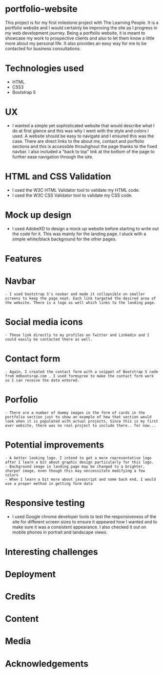 # portfolio-website
This project is for my first milestone project with The Learning People. It is a portfolio website and I would certainly be improving the site as I progress in my web development journey. Being a porftolio website, it is meant to showcase my work to prospective clients and also to let them know a little more about my personal life. It also provides an easy way for me to be contacted for business consultations.
# Technologies used
  - HTML
  - CSS3
  - Bootstrap 5
# UX
  - I wanted a simple yet sophisticated website that would describe what I do at first glance and this was why I went with the style and colors I used. A website should be easy to navigate and I ensured this was the case. There are direct links to the about me, contact and porftolio sections and this is accessible throuhghout the page thanks to the fixed navbar. I also included a "back to top" link at the bottom of the page to further ease navigation through the site.
# HTML and CSS Validation
  - I used the <a> W3C HTML Validator tool</a>  to validate my HTML code.
  - I used the W3C CSS Validator tool to validate my CSS code.
# Mock up design
  - I used AdobeXD to design a mock up website before starting to write out the code for it. This was mainly for the landing page. I stuck with a simple white/black background for the other pages.
# Features
  # Navbar
    - I used bootstrap 5's navbar and made it collapsible on smaller screens to keep the page neat. Each link targeted the desired area of the website. There is a logo as well which links to the landing page.
  # Social media icons
    - These link directly to my profiles on Twitter and Linkedin and I could easily be contacted there as well.
  # Contact form
    - Again, I created the contact form with a snippet of Bootstrap 5 code from mdbootsrap.com . I used formspree to make the contact form work so I can receive the data entered.
  # Porfolio
    - There are a number of dummy images in the form of cards in the portfolio section just to show an example of how that section would look when it is populated with actual projects. Since this is my first ever website, there was no real project to include there.. for now...
  # Potential improvements
    - A better looking logo. I intend to get a more representative logo after I learn a bit about graphic design particularly for this logo.
    - Background image in landing page may be changed to a brighter, sharper image, even though this may neccessitate modifying a few colors
    - When I learn a bit more about javascript and some back end, I would use a proper method in getting form data

# Responsive testing
  - I used Google chrome developer tools to test the responsiveness of the site for different screen sizes to ensure it appeared how I wanted and to make sure it was a consistent appearance. I also checked it out on mobile phones in portrait and landscape views. 

# Interesting challenges
 
# Deployment

# Credits
  
  # Content
  
  # Media
  
  # Acknowledgements
